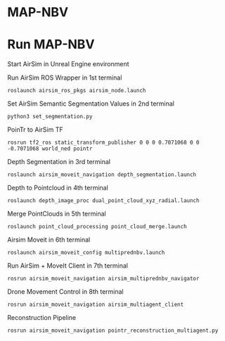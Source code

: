 # MAP-NBV


# Run MAP-NBV

Start AirSim in Unreal Engine environment

Run AirSim ROS Wrapper in 1st terminal
```
roslaunch airsim_ros_pkgs airsim_node.launch
```

Set AirSim Semantic Segmentation Values in 2nd terminal
```
python3 set_segmentation.py
```

PoinTr to AirSim TF
```
rosrun tf2_ros static_transform_publisher 0 0 0 0.7071068 0 0 -0.7071068 world_ned pointr
```

Depth Segmentation in 3rd terminal
```
roslaunch airsim_moveit_navigation depth_segmentation.launch
```

Depth to Pointcloud in 4th terminal
```
roslaunch depth_image_proc dual_point_cloud_xyz_radial.launch
```

Merge PointClouds in 5th terminal
```
roslaunch point_cloud_processing point_cloud_merge.launch
```

Airsim Moveit in 6th terminal
```
roslaunch airsim_moveit_config multiprednbv.launch
```

Run AirSim + MoveIt Client in 7th terminal
```
rosrun airsim_moveit_navigation airsim_multiprednbv_navigator
```

Drone Movement Control in 8th terminal
```
rosrun airsim_moveit_navigation airsim_multiagent_client
```

Reconstruction Pipeline
```
rosrun airsim_moveit_navigation pointr_reconstruction_multiagent.py
```